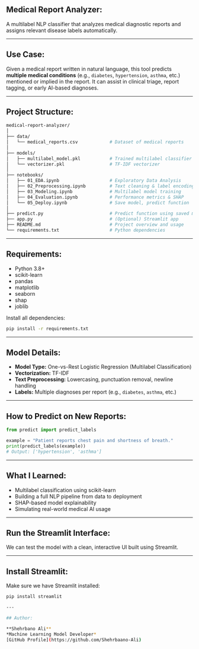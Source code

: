 ## Medical Report Analyzer:

A multilabel NLP classifier that analyzes medical diagnostic reports and assigns relevant disease labels automatically.

---

## Use Case:

Given a medical report written in natural language, this tool predicts **multiple medical conditions** (e.g., `diabetes`, `hypertension`, `asthma`, etc.) mentioned or implied in the report. It can assist in clinical triage, report tagging, or early AI-based diagnoses.

---

## Project Structure:

```bash
medical-report-analyzer/
│
├── data/
│   └── medical_reports.csv            # Dataset of medical reports
│
├── models/
│   ├── multilabel_model.pkl           # Trained multilabel classifier
│   └── vectorizer.pkl                 # TF-IDF vectorizer
│
├── notebooks/
│   ├── 01_EDA.ipynb                   # Exploratory Data Analysis
│   ├── 02_Preprocessing.ipynb         # Text cleaning & label encoding
│   ├── 03_Modeling.ipynb              # Multilabel model training
│   ├── 04_Evaluation.ipynb            # Performance metrics & SHAP
│   └── 05_Deploy.ipynb                # Save model, predict function
│
├── predict.py                         # Predict function using saved model
├── app.py                             # (Optional) Streamlit app
├── README.md                          # Project overview and usage
└── requirements.txt                   # Python dependencies
```

---

## Requirements:

- Python 3.8+
- scikit-learn
- pandas
- matplotlib
- seaborn
- shap
- joblib

Install all dependencies:

```bash
pip install -r requirements.txt
```

---

## Model Details:

- **Model Type:** One-vs-Rest Logistic Regression (Multilabel Classification)  
- **Vectorization:** TF-IDF  
- **Text Preprocessing:** Lowercasing, punctuation removal, newline handling  
- **Labels:** Multiple diagnoses per report (e.g., `diabetes`, `asthma`, etc.)

---

## How to Predict on New Reports:

```python
from predict import predict_labels

example = "Patient reports chest pain and shortness of breath."
print(predict_labels(example))
# Output: ['hypertension', 'asthma']
```

---

## What I Learned:

-  Multilabel classification using scikit-learn  
-  Building a full NLP pipeline from data to deployment  
-  SHAP-based model explainability  
-  Simulating real-world medical AI usage

---

## Run the Streamlit Interface:

We can test the model with a clean, interactive UI built using Streamlit.

---

## Install Streamlit:

Make sure we have Streamlit installed:

```bash
pip install streamlit

---

## Author:

**Shehrbano Ali**  
*Machine Learning Model Developer*  
[GitHub Profile](https://github.com/Shehrbaano-Ali)

